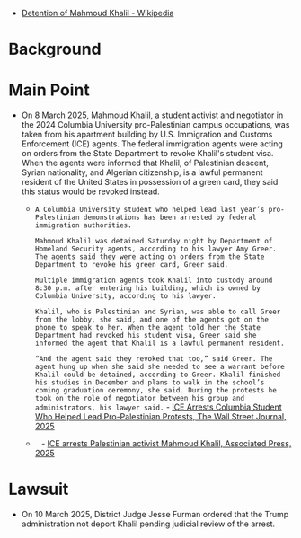 - [Detention of Mahmoud Khalil - Wikipedia](https://en.wikipedia.org/wiki/Detention_of_Mahmoud_Khalil)
# Background
# Main Point
- On 8 March 2025, Mahmoud Khalil, a student activist and negotiator in the 2024 Columbia University pro-Palestinian campus occupations, was taken from his apartment building by U.S. Immigration and Customs Enforcement (ICE) agents. The federal immigration agents were acting on orders from the State Department to revoke Khalil's student visa. When the agents were informed that Khalil, of Palestinian descent, Syrian nationality, and Algerian citizenship, is a lawful permanent resident of the United States in possession of a green card, they said this status would be revoked instead.
	- `A Columbia University student who helped lead last year’s pro-Palestinian demonstrations has been arrested by federal immigration authorities.`
	  
	  `Mahmoud Khalil was detained Saturday night by Department of Homeland Security agents, according to his lawyer Amy Greer. The agents said they were acting on orders from the State Department to revoke his green card, Greer said.`
	  
	  `Multiple immigration agents took Khalil into custody around 8:30 p.m. after entering his building, which is owned by Columbia University, according to his lawyer.`
	  
	  `Khalil, who is Palestinian and Syrian, was able to call Greer from the lobby, she said, and one of the agents got on the phone to speak to her. When the agent told her the State Department had revoked his student visa, Greer said she informed the agent that Khalil is a lawful permanent resident.`
	  
	  `“And the agent said they revoked that too,” said Greer. The agent hung up when she said she needed to see a warrant before Khalil could be detained, according to Greer. Khalil finished his studies in December and plans to walk in the school’s coming graduation ceremony, she said. During the protests he took on the role of negotiator between his group and administrators, his lawyer said.` - [ICE Arrests Columbia Student Who Helped Lead Pro-Palestinian Protests, The Wall Street Journal, 2025](https://www.wsj.com/us-news/dhs-detains-columbia-student-who-helped-lead-pro-palestinian-protests-fbbd8196?mod=Searchresults_pos1)
	- ` ` - [ICE arrests Palestinian activist Mahmoud Khalil, Associated Press, 2025](https://apnews.com/article/columbia-university-mahmoud-khalil-ice-15014bcbb921f21a9f704d5acdcae7a8) 
# Lawsuit
- On 10 March 2025, District Judge Jesse Furman ordered that the Trump administration not deport Khalil pending judicial review of the arrest.